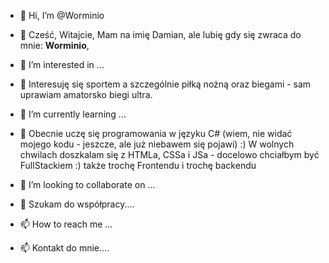 - 👋 Hi, I’m @Worminio
- 👋 Cześć, Witajcie, Mam na imię Damian, ale lubię gdy się zwraca do mnie: <span class="worminio"><b>Worminio</b></span>,<br>

- 👀 I’m interested in ...
- 👀 Interesuję się sportem a szczególnie piłką nożną oraz biegami - sam uprawiam amatorsko biegi ultra.<br>

- 🌱 I’m currently learning ...
- 🌱 Obecnie uczę się programowania w języku C# (wiem, nie widać mojego kodu - jeszcze, ale już niebawem się pojawi) :) W wolnych chwilach doszkalam się z HTMLa, CSSa i JSa - docelowo chciałbym być FullStackiem :) także trochę Frontendu i trochę backendu <br>

- 💞️ I’m looking to collaborate on ...
- 💞️ Szukam do współpracy....<br>

- 📫 How to reach me ...
- 📫 Kontakt do mnie....
<!---
Worminio/Worminio is a ✨ special ✨ repository because its `README.md` (this file) appears on your GitHub profile.
You can click the Preview link to take a look at your changes.
It will work a bit and it will be gites :) For now, I don't get anything here, I do it on feel, I'm learning :)

Worminio/Worminio to ✨ specjalne ✨ repozytorium, ponieważ jego plik `README.md` (ten plik) pojawia się w Twoim profilu GitHub.
Możesz kliknąć łącze Podgląd, aby przejrzeć zmiany.
Troszkę sie popracuje i będzie gites :) Na razie niczego tutaj nie kumam, robię na czuja, uczę sie :)
--->

